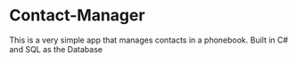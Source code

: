 # Contact-Manager
This is a very simple app that manages contacts in a phonebook. Built in C# and SQL as the Database

